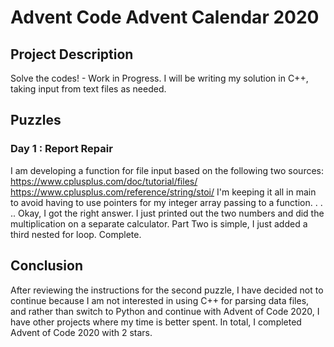 # Advent Code Advent Calendar 2020
## Project Description
Solve the codes! - Work in Progress.
I will be writing my solution in C++, taking input from text files as needed.

## Puzzles
### Day 1 : Report Repair
I am developing a function for file input based on the following two sources:
https://www.cplusplus.com/doc/tutorial/files/
https://www.cplusplus.com/reference/string/stoi/
I'm keeping it all in main to avoid having to use pointers for my integer array passing to a function. . .
.. Okay, I got the right answer. I just printed out the two numbers and did the multiplication on a separate calculator.
Part Two is simple, I just added a third nested for loop.
Complete.

## Conclusion
After reviewing the instructions for the second puzzle, I have decided not to continue because I am not interested in using C++ for parsing data files, and rather than switch to Python and continue with Advent of Code 2020, I have other projects where my time is better spent.
In total, I completed Advent of Code 2020 with 2 stars.
